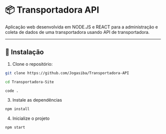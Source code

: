 # 📦 Transportadora API

Aplicação web desenvolvida em NODE.JS e REACT para a administração e coleta de dados de uma transportadora usando API de transportadora.

---

## 🔧 Instalação

1. Clone o repositório:

```bash
git clone https://github.com/Jogasiba/Transportadora-API
```

```bash
cd Transportadora-Site
```

```bash
code .
```

3. Instale as dependências

```bash
npm install
```

4. Inicialize o projeto

```bash
npm start
```